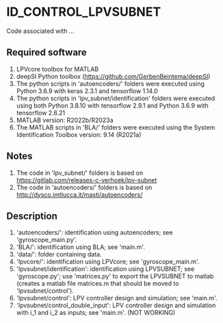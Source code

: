 # ID_CONTROL_LPVSUBNET

Code associated with ...

## Required software

1.  LPVcore toolbox for MATLAB
1.  deepSI Python toolbox (https://github.com/GerbenBeintema/deepSI)
1.  The python scripts in 'autoencoders/' folders were executed using
Python 3.6.9 with keras 2.3.1 and tensorflow 1.14.0
1.  The python scripts in 'lpv_subnet/identification' folders were executed
using both
Python 3.8.10 with tensorflow 2.9.1 and Python 3.6.9 with tensorflow 2.6.21
1.  MATLAB version: R2022b/R2023a
1.  The MATLAB scripts in 'BLA/' folders were executed using the System
Identification Toolbox version: 9.14 (R2021a)

## Notes

1.  The code in 'lpv_subnet/' folders is based on
https://gitlab.com/releases-c-verhoek/lpv-subnet
1.  The code in 'autoencoders/' folders is based on
http://dysco.imtlucca.it/masti/autoencoders/

## Description

1.  'autoencoders/': identification using autoencoders; see
'gyroscope_main.py'.
1.  'BLA/': identification using BLA; see 'main.m'.
1.  'data/': folder containing data.
1.  'lpvcore/': identification using LPVcore; see 'gyroscope_main.m'.
1.  'lpvsubnet/identification': identification using LPVSUBNET;
see 'gyroscope.py';
use 'matrices.py' to export the LPVSUBNET to matlab
(creates a matlab file matrices.m that should be moved to 'lpvsubnet/control').
1.  'lpvsubnet/control': LPV controller design and simulation; see 'main.m'.
1.  'lpvsubnet/control_double_input': LPV controller design and simulation with
i_1 and i_2 as inputs; see 'main.m'. (NOT WORKING)
